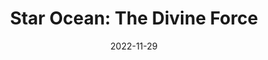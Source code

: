 ---
title: 'Star Ocean: The Divine Force'
tags:
  - platform_playstation-5
  - genre_rpg
note: Digital Deluxe Edition
digital: true
physical: true
guide: false
pending: false
date: 2022-11-29
---